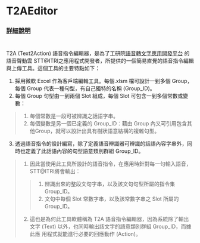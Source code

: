 # T2AEditor

### [詳細說明](https://github.com/s0920832252/T2AEditor/blob/master/STT%40ITRI%20%E8%AA%9E%E9%9F%B3%E6%8C%87%E4%BB%A4%E5%8F%A5%E5%9E%8B%E8%A9%9E%E5%BD%99%E7%B7%A8%E8%BC%AF%E5%99%A8%E8%AA%AA%E6%98%8E%E6%9B%B8v9.pdf)
 #
 #
 #
T2A (Text2Action) 語音指令編輯器，是為了工研院[語音轉文字應用開發平台](https://stt.itri.org.tw/development/manual.php) 的語音聲動雲 STT@ITRI之應用程式開發者，所提供的一個簡易直覺的語音指令編輯與上傳工具。這個工具的主要特點如下：
1. 採用微軟 Excel 作為客戶端編輯工具。每個.xlsm 檔可設計一到多個 Group，每個 Group 代表一種句型，有自己獨特的名稱 (Group_ID)。
2. 每個 Group 句型由一到兩個 Slot 組成，每個 Slot 可包含一到多個常數或變數：
> 1. 每個常數是一段可被辨識之話語字串。
> 2. 每個變數是另一個已定義的 Group_ID：藉由 Group 內又可引用包含其他Group，就可以設計出具有樹狀語意結構的複雜句型。
3. 透過語音指令的設計編寫，除了定義語音辨識器可辨識的話語內容字串外，同時也定義了此話語內容的句型語意類別群組 Group_ID。
> 1. 因此當使用此工具所設計的語音指令，在應用時針對每一句輸入語音，STT@ITRI將會輸出：
>> 1. 辨識出來的整段文句字串，以及該文句句型所屬的指令集 Group_ID。
>> 2. 文句中每個 Slot 常數字串，以及該常數字串之 Slot 所屬的 Group_ID。
> 2. 這也是為何此工具軟體稱為 T2A 語音指令編輯器，因為系統除了輸出文字 (Text) 以外，也同時輸出該文字的語意類別群組 Group_ID，而據此應
用程式就能進行必要的回應動作 (Action)。
